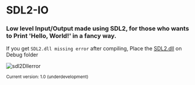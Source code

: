 # SDL2-IO
### Low level Input/Output made using SDL2, for those who wants to Print '**Hello, World!**' in a fancy way.

If you get `SDL2.dll missing error` after compiling, Place the [SDL2.dll](https://github.com/LYDERBUG/SDL2-IO/files/10299920/SDL2.zip) on Debug folder

![sdl2Dllerror](https://user-images.githubusercontent.com/75107428/209454875-c48ea5ba-2c2c-4b1a-9375-a18eb30ace9d.png)

<sup>Current version: 1.0 (underdevelopment)</sup>
